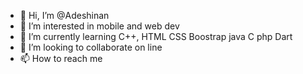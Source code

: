 - 👋 Hi, I’m @Adeshinan
- 👀 I’m interested in mobile and web dev
- 🌱 I’m currently learning C++, HTML CSS Boostrap java C php Dart
- 💞️ I’m looking to collaborate on line
- 📫 How to reach me 

<!---
Adeshinan/Adeshinan is a ✨ special ✨ repository because its `README.md` (this file) appears on your GitHub profile.
You can click the Preview link to take a look at your changes.
--->
